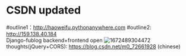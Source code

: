 # CSDN updated
#outline1：http://haoweifu.pythonanywhere.com
#outline2: http://159.138.40.184  
Django-fublog backend+frontend open 
![1672489304472](https://user-images.githubusercontent.com/115386399/210136585-deb855d4-c04b-43f8-94d6-00bada28d389.jpg)
<br>
thoughts(jQuery+CORS): https://blog.csdn.net/m0_72661928    (chinese)
